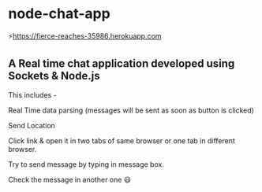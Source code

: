 # node-chat-app

:zap:https://fierce-reaches-35986.herokuapp.com

## A Real time chat application developed using Sockets & Node.js

This includes - 

Real Time data parsing (messages will be sent as soon as button is clicked)

Send Location 

Click link & open it in two tabs of same browser or one tab in different browser. 

Try to send message by typing in message box. 

Check the message in another one  :smiley:





